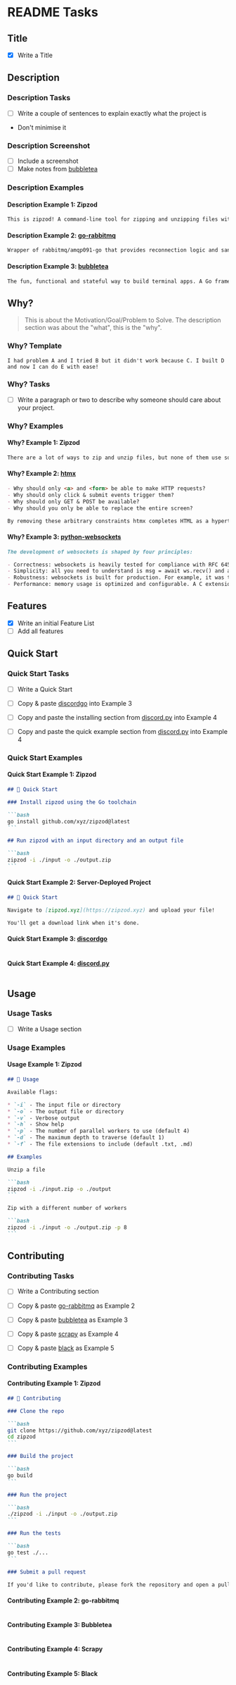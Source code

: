 # README Tasks

## Title

- [x] Write a Title

## Description

### Description Tasks

- [ ] Write a couple of sentences to explain exactly what the project is
- Don't minimise it

### Description Screenshot

- [ ] Include a screenshot
- [ ] Make notes from [bubbletea](https://github.com/charmbracelet/bubbletea)

### Description Examples

#### Description Example 1: Zipzod

````md
This is zipzod! A command-line tool for zipping and unzipping files with an ultra low memory footprint.
````

#### Description Example 2: [go-rabbitmq](https://github.com/wagslane/go-rabbitmq)

````md
Wrapper of rabbitmq/amqp091-go that provides reconnection logic and sane defaults
````

#### Description Example 3: [bubbletea](https://github.com/charmbracelet/bubbletea)

````md
The fun, functional and stateful way to build terminal apps. A Go framework based on The Elm Architecture. Bubble Tea is well-suited for simple and complex terminal applications, either inline, full-window, or a mix of both.
````

## Why?

> This is about the Motivation/Goal/Problem to Solve.
> The description section was about the "what", this is the "why".

### Why? Template

`I had problem A and I tried B but it didn't work because C. I built D and now I can do E with ease!`

### Why? Tasks

- [ ] Write a paragraph or two to describe why someone should care about your project.

### Why? Examples

#### Why? Example 1: Zipzod

````md
There are a lot of ways to zip and unzip files, but none of them use so little memory! Zipzod is the zipping tool you need for working on low-memory devices like Raspberry Pis. I use a Raspberry Pi as a home server, and I was frustrated by my inability to easily manage large files on a small device, so I built zipzod.
````

#### Why? Example 2: [htmx](https://github.com/bigskysoftware/htmx)

````md
- Why should only <a> and <form> be able to make HTTP requests?
- Why should only click & submit events trigger them?
- Why should only GET & POST be available?
- Why should you only be able to replace the entire screen?

By removing these arbitrary constraints htmx completes HTML as a hypertext
````

#### Why? Example 3: [python-websockets](https://github.com/python-websockets/websockets)

````md
The development of websockets is shaped by four principles:

- Correctness: websockets is heavily tested for compliance with RFC 6455. Continuous integration fails under 100% branch coverage.
- Simplicity: all you need to understand is msg = await ws.recv() and await ws.send(msg). websockets takes care of managing connections so you can focus on your application.
- Robustness: websockets is built for production. For example, it was the only library to handle backpressure correctly before the issue became widely known in the Python community.
- Performance: memory usage is optimized and configurable. A C extension accelerates expensive operations. It's pre-compiled for Linux, macOS and Windows and packaged in the wheel format for each system and Python version.
````

## Features

- [x] Write an initial Feature List
- [ ] Add all features

## Quick Start

### Quick Start Tasks

- [ ] Write a Quick Start

- [ ] Copy & paste [discordgo](https://github.com/bwmarrin/discordgo) into Example 3
- [ ] Copy and paste the installing section from [discord.py](https://github.com/Rapptz/discord.py) into Example 4
- [ ] Copy and paste the quick example section from [discord.py](https://github.com/Rapptz/discord.py) into Example 4

### Quick Start Examples

#### Quick Start Example 1: Zipzod
  
````md
## 🚀 Quick Start

### Install zipzod using the Go toolchain

```bash
go install github.com/xyz/zipzod@latest
```

## Run zipzod with an input directory and an output file

```bash
zipzod -i ./input -o ./output.zip
```
````

#### Quick Start Example 2: Server-Deployed Project

````md
## 🚀 Quick Start

Navigate to [zipzod.xyz](https://zipzod.xyz) and upload your file!

You'll get a download link when it's done.
````

#### Quick Start Example 3: [discordgo](https://github.com/bwmarrin/discordgo)

````md
````

#### Quick Start Example 4: [discord.py](https://github.com/Rapptz/discord.py)

````md
````

## Usage

### Usage Tasks

- [ ] Write a Usage section

### Usage Examples

#### Usage Example 1: Zipzod

````md
## 📖 Usage

Available flags:

* `-i` - The input file or directory
* `-o` - The output file or directory
* `-v` - Verbose output
* `-h` - Show help
* `-p` - The number of parallel workers to use (default 4)
* `-d` - The maximum depth to traverse (default 1)
* `-f` - The file extensions to include (default .txt, .md)

## Examples

Unzip a file

```bash
zipzod -i ./input.zip -o ./output
```

Zip with a different number of workers

```bash
zipzod -i ./input -o ./output.zip -p 8
```
````

## Contributing

### Contributing Tasks

- [ ] Write a Contributing section

- [ ] Copy & paste [go-rabbitmq](https://github.com/wagslane/go-rabbitmq) as Example 2
- [ ] Copy & paste [bubbletea](https://github.com/charmbracelet/bubbletea) as Example 3
- [ ] Copy & paste [scrapy](https://github.com/scrapy/scrapy) as Example 4
- [ ] Copy & paste [black](https://github.com/psf/black) as Example 5

### Contributing Examples

#### Contributing Example 1: Zipzod

````md
## 🤝 Contributing

### Clone the repo

```bash
git clone https://github.com/xyz/zipzod@latest
cd zipzod
```

### Build the project

```bash
go build
```

### Run the project

```bash
./zipzod -i ./input -o ./output.zip
```

### Run the tests

```bash
go test ./...
```

### Submit a pull request

If you'd like to contribute, please fork the repository and open a pull request to the `main` branch.
````

#### Contributing Example 2: go-rabbitmq

````md
````

#### Contributing Example 3: Bubbletea

````md
````

#### Contributing Example 4: Scrapy

````md
````

#### Contributing Example 5: Black

````md
````
